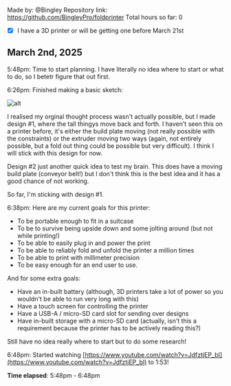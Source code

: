 Made by: @Bingley
Repository link: https://github.com/BingleyPro/foldprinter
Total hours so far: 0

- [x] I have a 3D printer or will be getting one before March 21st

## March 2nd, 2025
5:48pm: Time to start planning. I have literally no idea where to start or what to do, so I betetr figure that out first.

6:26pm: Finished making a basic sketch:

![alt](./sketches/Day%201%20Sketches.png)

I realised my orginal thought process wasn't actually possible, but I made design #1, where the tall thingys move back and forth. I haven't seen this on a printer before, it's either the build plate moving (not really possible with the constraints) or the extruder moving two ways (again, not entirely possible, but a fold out thing could be possible but very difficult). I think I will stick with this design for now.

Design #2 just another quick idea to test my brain. This does have a moving build plate (conveyor belt!) but I don't think this is the best idea and it has a good chance of not working.

So far, I'm sticking with design #1.

6:38pm: Here are my current goals for this printer:
- To be portable enough to fit in a suitcase
- To be to survive being upside down and some jolting around (but not while printing!)
- To be able to easily plug in and power the print
- To be able to reliably fold and unfold the printer a million times
- To be able to print with millimeter precision
- To be easy enough for an end user to use.

And for some extra goals:
- Have an in-built battery (although, 3D printers take a lot of power so you wouldn't be able to run very long with this)
- Have a touch screen for controlling the printer
- Have a USB-A / micro-SD card slot for sending over designs
- Have in-built storage with a micro-SD card (actually, isn't this a requirement because the printer has to be actively reading this?)

Still have no idea really where to start but to do some research!

6:48pm: Started watching [https://www.youtube.com/watch?v=JdfztjEP_bI](https://www.youtube.com/watch?v=JdfztjEP_bI) to 1:53!

**Time elapsed**: 5:48pm - 6:48pm
